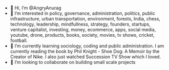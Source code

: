 - 👋 Hi, I’m @AngryAnurag
- 👀 I’m interested in policy, governance, administration, politics, public infrastructure, urban transportation, environment, forests, India, chess, technology, leadership, mindfullness, strategy, founders, startups, venture capitalist, investing, money, ecommerce, apps, social media, youtube, drone, products, books, society, movies, tv shows, cricket, football.
- 🌱 I’m currently learning sociology, coding and public administration. I am currently reading the book by Phil Knight - Shoe Dog: A Memoir by the Creator of Nike. I also just watched Succession TV Show which I loved. 
- 💞️ I’m looking to collaborate on building small scale projects


<!---
AngryAnurag/AngryAnurag is a ✨ special ✨ repository because its `README.md` (this file) appears on your GitHub profile.
You can click the Preview link to take a look at your changes.
- 📫 How to reach me ...

--->
